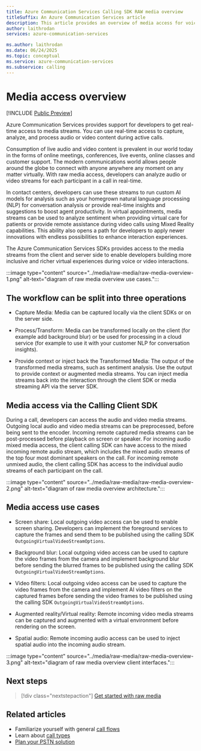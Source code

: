 ```yaml
---
title: Azure Communication Services Calling SDK RAW media overview 
titleSuffix: An Azure Communication Services article
description: This article provides an overview of media access for voice and video calling in Azure Communication Services.
author: laithrodan
services: azure-communication-services

ms.author: laithrodan
ms.date: 06/24/2025
ms.topic: conceptual
ms.service: azure-communication-services
ms.subservice: calling
---
```


# Media access overview

[!INCLUDE [Public Preview](../../includes/public-preview-include-document.md)]

Azure Communication Services provides support for developers to get real-time access to media streams. You can use real-time access to capture, analyze, and process audio or video content during active calls. 

Consumption of live audio and video content is prevalent in our world today in the forms of online meetings, conferences, live events, online classes and customer support. The modern communications world allows people around the globe to connect with anyone anywhere any moment on any matter virtually. With raw media access, developers can analyze audio or video streams for each participant in a call in real-time.

In contact centers, developers can use these streams to run custom AI models for analysis such as your homegrown natural language processing (NLP) for conversation analysis or provide real-time insights and suggestions to boost agent productivity. In virtual appointments, media streams can be used to analyze sentiment when providing virtual care for patients or provide remote assistance during video calls using Mixed Reality capabilities. This ability also opens a path for developers to apply newer innovations with endless possibilities to enhance interaction experiences.   

The Azure Communication Services SDKs provides access to the media streams from the client and server side to enable developers building more inclusive and richer virtual experiences during voice or video interactions. 

:::image type="content" source="../media/raw-media/raw-media-overview-1.png" alt-text="diagram of raw media overview use cases.":::

## The workflow can be split into three operations

- Capture Media: Media can be captured locally via the client SDKs or on the server side.

- Process/Transform: Media can be transformed locally on the client (for example add background blur) or be used for processing in a cloud service (for example to use it with your customer NLP for conversation insights).

- Provide context or inject back the Transformed Media: The output of the transformed media streams, such as sentiment analysis. Use the output to provide context or augmented media streams. You can inject media streams back into the interaction through the client SDK or media streaming API via the server SDK.

## Media access via the Calling Client SDK

During a call, developers can access the audio and video media streams. Outgoing local audio and video media streams can be preprocessed, before being sent to the encoder. Incoming remote captured media streams can be post-processed before playback on screen or speaker. For incoming audio mixed media access, the client calling SDK can have access to the mixed incoming remote audio stream, which includes the mixed audio streams of the top four most dominant speakers on the call. For incoming remote unmixed audio, the client calling SDK has access to the individual audio streams of each participant on the call.  

:::image type="content" source="../media/raw-media/raw-media-overview-2.png" alt-text="diagram of raw media overview architecture.":::

## Media access use cases

- Screen share: Local outgoing video access can be used to enable screen sharing. Developers can implement the foreground services to capture the frames and send them to be published using the calling SDK `OutgoingVirtualVideoStreamOptions`.

- Background blur: Local outgoing video access can be used to capture the video frames from the camera and implement background blur before sending the blurred frames to be published using the calling SDK `OutgoingVirtualVideoStreamOptions`.

- Video filters: Local outgoing video access can be used to capture the video frames from the camera and implement AI video filters on the captured frames before sending the video frames to be published using the calling SDK `OutgoingVirtualVideoStreamOptions`.

- Augmented reality/Virtual reality: Remote incoming video media streams can be captured and augmented with a virtual environment before rendering on the screen.

- Spatial audio: Remote incoming audio access can be used to inject spatial audio into the incoming audio stream.

:::image type="content" source="../media/raw-media/raw-media-overview-3.png" alt-text="diagram of raw media overview client interfaces.":::

## Next steps

> [!div class="nextstepaction"]
> [Get started with raw media](../../quickstarts/voice-video-calling/get-started-raw-media-access.md)

## Related articles

- Familiarize yourself with general [call flows](../call-flows.md)
- Learn about [call types](../voice-video-calling/about-call-types.md)
- [Plan your PSTN solution](../telephony/plan-solution.md)
